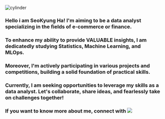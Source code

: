 ![cylinder](https://capsule-render.vercel.app/api?type=cylinder&color=auto&text=Welcome&fontAlignY=45&fontSize=40&height=150&animation=blinking&desc=This%20is%20SeoKyung'sGithub&descAlignY=70)

### Hello i am SeoKyung Ha!  I'm aiming to be a data analyst specializing in the fields of e-commerce or finance.
### To enhance my ability to provide VALUABLE insights, I am dedicatedly studying Statistics, Machine Learning, and MLOps. 
### Moreover, I'm actively participating in various projects and competitions, building a solid foundation of practical skills.
### Currently, I am seeking opportunities to leverage my skills as a data analyst. Let's collaborate, share ideas, and fearlessly take on challenges together!
### If you want to know more about me, connect with </span><a href="https://myslice.is/@HaSeoKyung"><img src="https://img.shields.io/badge/SLICE-002E5F?style=plastic&logo=NFC&color=black&logoColor=white&labelColor=black&link=https://myslice.is/@HaSeoKyung">
